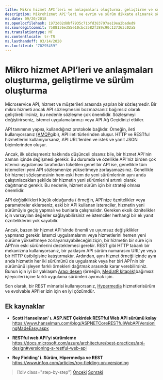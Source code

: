 ```yaml
---
title: Mikro hizmet API’leri ve anlaşmaları oluşturma, geliştirme ve sürüm oluşturma
description: Mikrohizmet API'leri ve evrim ve sürüm dikkate alınarak sözleşmeler oluşturun, çünkü değişime ihtiyaç lar.
ms.date: 09/20/2018
ms.openlocfilehash: 1972d02d8bf7935c71bfd383707ae19ea2baded9
ms.sourcegitcommit: 7588136e355e10cbc2582f389c90c127363c02a5
ms.translationtype: MT
ms.contentlocale: tr-TR
ms.lasthandoff: 03/14/2020
ms.locfileid: "70295459"
---
```

# <a name="creating-evolving-and-versioning-microservice-apis-and-contracts"></a>Mikro hizmet API’leri ve anlaşmaları oluşturma, geliştirme ve sürüm oluşturma

Microservice API, hizmet ve müşterileri arasında yapılan bir sözleşmedir. Bir mikro hizmeti ancak API sözleşmesini bozmazsanız bağımsız olarak geliştirebilirsiniz, bu nedenle sözleşme çok önemlidir. Sözleşmeyi değiştirirseniz, istemci uygulamalarınızı veya API Ağ Geçidinizi etkiler.

API tanımının yapısı, kullandığınız protokole bağlıdır. Örneğin, ileti kullanıyorsanız [(AMQP](https://www.amqp.org/)gibi), API ileti türlerinden oluşur. HTTP ve RESTful hizmetlerini kullanıyorsanız, API URL'lerden ve istek ve yanıt JSON biçimlerinden oluşur.

Ancak, ilk sözleşmeniz hakkında düşünceli olsanız bile, bir hizmet API'nin zaman içinde değişmesi gerekir. Bu durumda ve özellikle API'niz birden çok istemci uygulaması tarafından tüketilen genel bir API ise, genellikle tüm istemcileri yeni API sözleşmenize yükseltmeye zorlayamazsınız. Genellikle bir hizmet sözleşmesinin hem eski hem de yeni sürümlerinin aynı anda çalıştırılacakları şekilde bir hizmetin yeni sürümlerini artımlı olarak dağıtmanız gerekir. Bu nedenle, hizmet sürüm için bir strateji olması önemlidir.

API değişiklikleri küçük olduğunda ( örneğin, API'nize öznitelikler veya parametreler eklerseniz, eski bir API kullanan istemciler, hizmetin yeni sürümüyle geçiş yapmalı ve bunlarla çalışmalıdır. Gereken eksik öznitelikler için varsayılan değerler sağlayabilirsiniz ve istemciler herhangi bir ek yanıt özniteliklerini yok sayabilir.

Ancak, bazen bir hizmet API'sinde önemli ve uyumsuz değişiklikler yapmanız gerekir. İstemci uygulamalarını veya hizmetlerini hemen yeni sürüme yükseltmeye zorlayamayabileceğiniziçin, bir hizmetin bir süre için API'nin eski sürümlerini desteklemesi gerekir. REST gibi HTTP tabanlı bir mekanizma kullanıyorsanız, bir yaklaşım API sürüm numarasını URL'ye veya bir HTTP üstbilgisine katıştırmaktır. Ardından, aynı hizmet örneği içinde aynı anda hizmetin her iki sürümünü de uygulamak veya her biri API'nin bir sürümünü işleyen farklı örnekleri dağıtmak arasında karar verebilirsiniz. Bunun için iyi bir yaklaşım [Aracı desen](https://en.wikipedia.org/wiki/Mediator_pattern) (örneğin, [MediatR kitaplık)](https://github.com/jbogard/MediatR)bağımsız işleyicileri içine farklı uygulama sürümleri ayırmak için.

Son olarak, bir REST mimarisi kullanıyorsanız, [Hypermedia](https://www.infoq.com/articles/mark-baker-hypermedia) hizmetlerisürüm ve evolvable API'ler izin için en iyi çözümdür.

## <a name="additional-resources"></a>Ek kaynaklar

- **Scott Hanselman' ı. ASP.NET Çekirdek RESTful Web API sürümü kolay** \
  <https://www.hanselman.com/blog/ASPNETCoreRESTfulWebAPIVersioningMadeEasy.aspx>

- **RESTful web API'yi sürümleme** \
  <https://docs.microsoft.com/azure/architecture/best-practices/api-design#versioning-a-restful-web-api>

- **Roy Fielding' i. Sürüm, Hipermedya ve REST** \
  <https://www.infoq.com/articles/roy-fielding-on-versioning>

>[!div class="step-by-step"]
>[Önceki](asynchronous-message-based-communication.md)
>[Sonraki](microservices-addressability-service-registry.md)

